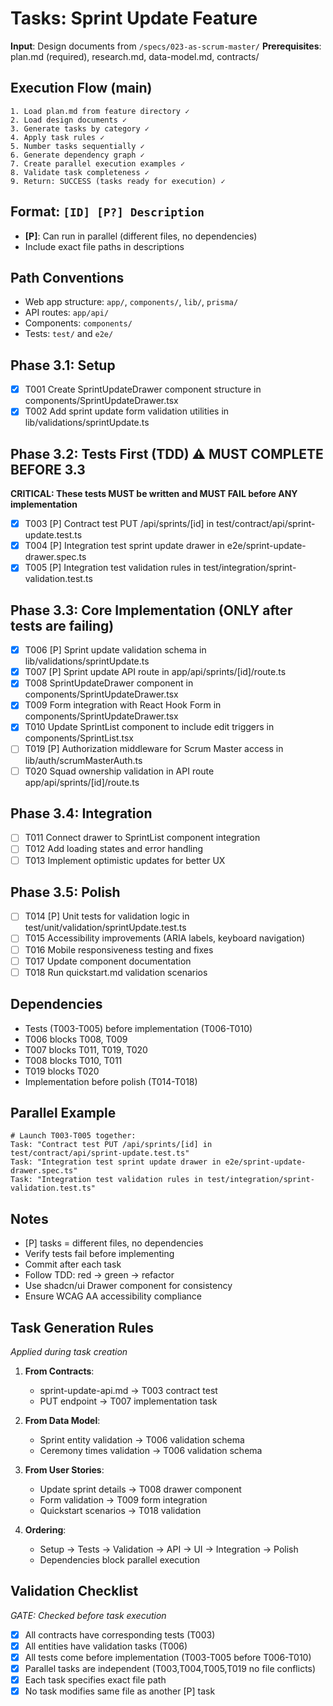 # Tasks: Sprint Update Feature

**Input**: Design documents from `/specs/023-as-scrum-master/`
**Prerequisites**: plan.md (required), research.md, data-model.md, contracts/

## Execution Flow (main)
```
1. Load plan.md from feature directory ✓
2. Load design documents ✓
3. Generate tasks by category ✓
4. Apply task rules ✓
5. Number tasks sequentially ✓
6. Generate dependency graph ✓
7. Create parallel execution examples ✓
8. Validate task completeness ✓
9. Return: SUCCESS (tasks ready for execution) ✓
```

## Format: `[ID] [P?] Description`
- **[P]**: Can run in parallel (different files, no dependencies)
- Include exact file paths in descriptions

## Path Conventions
- Web app structure: `app/`, `components/`, `lib/`, `prisma/`
- API routes: `app/api/`
- Components: `components/`
- Tests: `test/` and `e2e/`

## Phase 3.1: Setup
- [x] T001 Create SprintUpdateDrawer component structure in components/SprintUpdateDrawer.tsx
- [x] T002 Add sprint update form validation utilities in lib/validations/sprintUpdate.ts

## Phase 3.2: Tests First (TDD) ⚠️ MUST COMPLETE BEFORE 3.3
**CRITICAL: These tests MUST be written and MUST FAIL before ANY implementation**
- [x] T003 [P] Contract test PUT /api/sprints/[id] in test/contract/api/sprint-update.test.ts
- [x] T004 [P] Integration test sprint update drawer in e2e/sprint-update-drawer.spec.ts
- [x] T005 [P] Integration test validation rules in test/integration/sprint-validation.test.ts

## Phase 3.3: Core Implementation (ONLY after tests are failing)
- [x] T006 [P] Sprint update validation schema in lib/validations/sprintUpdate.ts
- [x] T007 [P] Sprint update API route in app/api/sprints/[id]/route.ts
- [x] T008 SprintUpdateDrawer component in components/SprintUpdateDrawer.tsx
- [x] T009 Form integration with React Hook Form in components/SprintUpdateDrawer.tsx
- [x] T010 Update SprintList component to include edit triggers in components/SprintList.tsx
- [ ] T019 [P] Authorization middleware for Scrum Master access in lib/auth/scrumMasterAuth.ts
- [ ] T020 Squad ownership validation in API route app/api/sprints/[id]/route.ts

## Phase 3.4: Integration
- [ ] T011 Connect drawer to SprintList component integration
- [ ] T012 Add loading states and error handling
- [ ] T013 Implement optimistic updates for better UX

## Phase 3.5: Polish
- [ ] T014 [P] Unit tests for validation logic in test/unit/validation/sprintUpdate.test.ts
- [ ] T015 Accessibility improvements (ARIA labels, keyboard navigation)
- [ ] T016 Mobile responsiveness testing and fixes
- [ ] T017 Update component documentation
- [ ] T018 Run quickstart.md validation scenarios

## Dependencies
- Tests (T003-T005) before implementation (T006-T010)
- T006 blocks T008, T009
- T007 blocks T011, T019, T020
- T008 blocks T010, T011
- T019 blocks T020
- Implementation before polish (T014-T018)

## Parallel Example
```
# Launch T003-T005 together:
Task: "Contract test PUT /api/sprints/[id] in test/contract/api/sprint-update.test.ts"
Task: "Integration test sprint update drawer in e2e/sprint-update-drawer.spec.ts"
Task: "Integration test validation rules in test/integration/sprint-validation.test.ts"
```

## Notes
- [P] tasks = different files, no dependencies
- Verify tests fail before implementing
- Commit after each task
- Follow TDD: red → green → refactor
- Use shadcn/ui Drawer component for consistency
- Ensure WCAG AA accessibility compliance

## Task Generation Rules
*Applied during task creation*

1. **From Contracts**:
   - sprint-update-api.md → T003 contract test
   - PUT endpoint → T007 implementation task

2. **From Data Model**:
   - Sprint entity validation → T006 validation schema
   - Ceremony times validation → T006 validation schema

3. **From User Stories**:
   - Update sprint details → T008 drawer component
   - Form validation → T009 form integration
   - Quickstart scenarios → T018 validation

4. **Ordering**:
   - Setup → Tests → Validation → API → UI → Integration → Polish
   - Dependencies block parallel execution

## Validation Checklist
*GATE: Checked before task execution*

- [x] All contracts have corresponding tests (T003)
- [x] All entities have validation tasks (T006)
- [x] All tests come before implementation (T003-T005 before T006-T010)
- [x] Parallel tasks are independent (T003,T004,T005,T019 no file conflicts)
- [x] Each task specifies exact file path
- [x] No task modifies same file as another [P] task